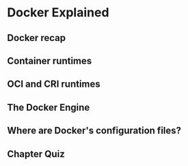 # Docker Explained

## Docker recap

## Container runtimes

## OCI and CRI runtimes

## The Docker Engine

## Where are Docker's configuration files?

## Chapter Quiz
